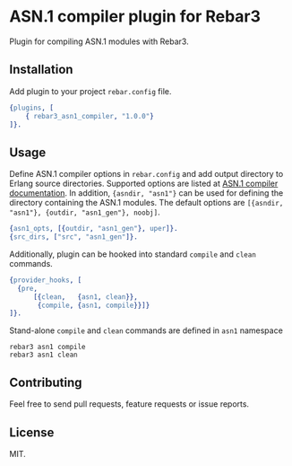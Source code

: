 # ASN.1 compiler plugin for Rebar3

Plugin for compiling ASN.1 modules with Rebar3.

## Installation

Add plugin to your project `rebar.config` file.

```erlang
{plugins, [
    { rebar3_asn1_compiler, "1.0.0"}
]}.
```

## Usage

Define ASN.1 compiler options in `rebar.config` and add output directory to Erlang source directories. 
Supported options are listed at [ASN.1 compiler documentation](http://www.erlang.org/doc/man/asn1ct.html). 
In addition, `{asndir, "asn1"}` can be used for defining the directory containing
the ASN.1 modules. The default options are `[{asndir, "asn1"}, {outdir, "asn1_gen"}, noobj]`.

```erlang
{asn1_opts, [{outdir, "asn1_gen"}, uper]}.
{src_dirs, ["src", "asn1_gen"]}.
```

Additionally, plugin can be hooked into standard `compile` and `clean` commands.

```erlang
{provider_hooks, [
  {pre,
      [{clean,   {asn1, clean}},
       {compile, {asn1, compile}}]}
]}.
```

Stand-alone `compile` and `clean` commands are defined in `asn1` namespace

    rebar3 asn1 compile
    rebar3 asn1 clean

## Contributing

Feel free to send pull requests, feature requests or issue reports.

## License

MIT.
